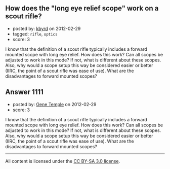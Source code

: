 ## How does the "long eye relief scope" work on a scout rifle?

- posted by: [kbyrd](https://stackexchange.com/users/-1/37-kbyrd) on 2012-02-29
- tagged: `rifle`, `optics`
- score: 3

I know that the definition of a scout rifle typically includes a forward mounted scope with long eye relief. How does this work? Can all scopes be adjusted to work in this mode? If not, what is different about these scopes. Also, why would a scope setup this way be considered easier or better (IIRC, the point of a scout rifle was ease of use). What are the disadvantages to forward mounted scopes?


## Answer 1111

- posted by: [Gene Temple](https://stackexchange.com/users/-1/254-gene-temple) on 2012-02-29
- score: 3

I know that the definition of a scout rifle typically includes a forward mounted scope with long eye relief. How does this work? Can all scopes be adjusted to work in this mode? If not, what is different about these scopes. Also, why would a scope setup this way be considered easier or better (IIRC, the point of a scout rifle was ease of use). What are the disadvantages to forward mounted scopes?



---

All content is licensed under the [CC BY-SA 3.0 license](https://creativecommons.org/licenses/by-sa/3.0/).
